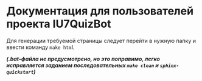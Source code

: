 # Документация для пользователей проекта IU7QuizBot

Для генерации требуемой страницы следует перейти в нужную папку и ввести команду ```make html```


***(.bat-файла не предусмотрено, но это поправимо, легко исправляется заданием последовательных ```make clean``` и ```sphinx-quickstart```)***
